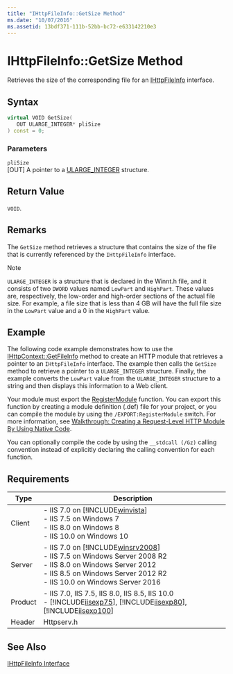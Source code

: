 ```yaml
---
title: "IHttpFileInfo::GetSize Method"
ms.date: "10/07/2016"
ms.assetid: 13bdf371-111b-52bb-bc72-e633142210e3
---
```

# IHttpFileInfo::GetSize Method
Retrieves the size of the corresponding file for an [IHttpFileInfo](../../web-development-reference\native-code-api-reference/ihttpfileinfo-interface.md) interface.  
  
## Syntax  
  
```cpp  
virtual VOID GetSize(  
   OUT ULARGE_INTEGER* pliSize  
) const = 0;  
```  
  
### Parameters  
 `pliSize`  
 [OUT] A pointer to a [ULARGE_INTEGER](https://go.microsoft.com/fwlink/?LinkId=56061) structure.  
  
## Return Value  
 `VOID`.  
  
## Remarks  
 The `GetSize` method retrieves a structure that contains the size of the file that is currently referenced by the `IHttpFileInfo` interface.  
  
> [!NOTE]
>  `ULARGE_INTEGER` is a structure that is declared in the Winnt.h file, and it consists of two `DWORD` values named `LowPart` and `HighPart`. These values are, respectively, the low-order and high-order sections of the actual file size. For example, a file size that is less than 4 GB will have the full file size in the `LowPart` value and a 0 in the `HighPart` value.  
  
## Example  
 The following code example demonstrates how to use the [IHttpContext::GetFileInfo](../../web-development-reference\native-code-api-reference/ihttpcontext-getfileinfo-method.md) method to create an HTTP module that retrieves a pointer to an `IHttpFileInfo` interface. The example then calls the `GetSize` method to retrieve a pointer to a `ULARGE_INTEGER` structure. Finally, the example converts the `LowPart` value from the `ULARGE_INTEGER` structure to a string and then displays this information to a Web client.  
  
<!-- TODO: review snippet reference  [!CODE [IHttpFileInfoGetSize#1](IHttpFileInfoGetSize#1)]  -->  
  
 Your module must export the [RegisterModule](../../web-development-reference\native-code-api-reference/pfn-registermodule-function.md) function. You can export this function by creating a module definition (.def) file for your project, or you can compile the module by using the `/EXPORT:RegisterModule` switch. For more information, see [Walkthrough: Creating a Request-Level HTTP Module By Using Native Code](../../web-development-reference\native-code-development-overview\walkthrough-creating-a-request-level-http-module-by-using-native-code.md).  
  
 You can optionally compile the code by using the `__stdcall (/Gz)` calling convention instead of explicitly declaring the calling convention for each function.  
  
## Requirements  
  
|Type|Description|  
|----------|-----------------|  
|Client|-   IIS 7.0 on [!INCLUDE[winvista](../../wmi-provider/includes/winvista-md.md)]<br />-   IIS 7.5 on Windows 7<br />-   IIS 8.0 on Windows 8<br />-   IIS 10.0 on Windows 10|  
|Server|-   IIS 7.0 on [!INCLUDE[winsrv2008](../../wmi-provider/includes/winsrv2008-md.md)]<br />-   IIS 7.5 on Windows Server 2008 R2<br />-   IIS 8.0 on Windows Server 2012<br />-   IIS 8.5 on Windows Server 2012 R2<br />-   IIS 10.0 on Windows Server 2016|  
|Product|-   IIS 7.0, IIS 7.5, IIS 8.0, IIS 8.5, IIS 10.0<br />-   [!INCLUDE[iisexp75](../../web-development-reference/native-code-api-reference/includes/iisexp75-md.md)], [!INCLUDE[iisexp80](../../web-development-reference/native-code-api-reference/includes/iisexp80-md.md)], [!INCLUDE[iisexp100](../../web-development-reference/native-code-api-reference/includes/iisexp100-md.md)]|  
|Header|Httpserv.h|  
  
## See Also  
 [IHttpFileInfo Interface](../../web-development-reference\native-code-api-reference/ihttpfileinfo-interface.md)